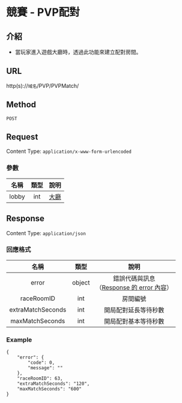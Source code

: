 # 競賽 - PVP配對

## 介紹

- 當玩家進入遊戲大廳時，透過此功能來建立配對房間。

## URL

http(s)://`域名`/PVP/PVPMatch/

## Method

`POST`

## Request

Content Type: `application/x-www-form-urlencoded`

### 參數

| 名稱 | 類型 | 說明 |
|:-:|:-:|:-:|
| lobby | int | [大廳](../codes/race.md#lobby) |

## Response

Content Type: `application/json`

### 回應格式

| 名稱 | 類型 | 說明 |
|:-:|:-:|:-:|
| error | object | 錯誤代碼與訊息<br>（[Response 的 error 內容](../response.md#error)） |
| raceRoomID | int | 房間編號 |
| extraMatchSeconds | int | 開局配對延長等待秒數 |
| maxMatchSeconds | int | 開局配對基本等待秒數 |



### Example
	{
		"error": {
			"code": 0,
			"message": ""
		},
		"raceRoomID": 63,
		"extraMatchSeconds": "120",
		"maxMatchSeconds": "600"
	}
